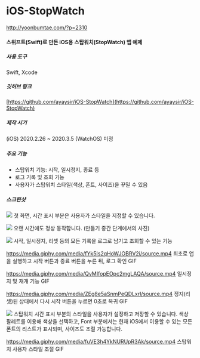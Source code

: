 # iOS-StopWatch

http://yoonbumtae.com/?p=2310

#### **스위프트(Swift)로 만든 iOS용 스탑워치(StopWatch) 앱 예제**

##### 사용 도구

Swift, Xcode  

##### 깃허브 링크

[https://github.com/ayaysir/iOS-StopWatch](https://github.com/ayaysir/iOS-StopWatch)  

##### 제작 시기

(iOS) 2020.2.26 ~ 2020.3.5 (WatchOS) 미정  

##### 주요 기능

*   스탑워치 기능: 시작, 일시정지, 종료 등
*   로그 기록 및 조회 기능
*   사용자가 스탑워치 스타일(색상, 폰트, 사이즈)을 꾸밀 수 있음

##### 스크린샷
![](http://yoonbumtae.com/wp-content/uploads/2020/04/스크린샷-2020-04-16-오후-2.12.35.png) 
첫 화면, 시간 표시 부분은 사용자가 스타일을 지정할 수 있습니다.    


![](http://yoonbumtae.com/wp-content/uploads/2020/04/IMG_3092-e1587014803891.jpg) 
오랜 시간에도 정상 동작합니다. (만들기 중간 단계에서의 사진)    

![](http://yoonbumtae.com/wp-content/uploads/2020/04/스크린샷-2020-04-16-오후-2.28.06.png) 
시작, 일시정지, 리셋 등의 모든 기록을 로그로 남기고 조회할 수 있는 기능

https://media.giphy.com/media/fYk5Is2qHoWJOBRV2i/source.mp4
최초로 앱을 실행하고 시작 버튼과 종료 버튼을 누른 뒤, 로그 확인 GIF   

https://media.giphy.com/media/QvMIfopEOpc2mgLAQA/source.mp4
일시정지 및 재개 기능 GIF   

https://media.giphy.com/media/ZEg8e5aSnmPeQDLxrl/source.mp4
정지(리셋)된 상태에서 다시 시작 버튼을 누르면 0초로 복귀 GIF   

![](http://yoonbumtae.com/wp-content/uploads/2020/04/스크린샷-2020-04-16-오후-2.31.27.png) 
스탑워치 시간 표시 부분의 스타일을 사용자가 설정하고 저장할 수 있습니다. 색상 팔레트를 이용해 색상을 선택하고, 
Font 부분에서는 현재 iOS에서 이용할 수 있는 모든 폰트의 리스트가 표시되며, 사이즈도 조절 가능합니다.

https://media.giphy.com/media/fuVE3h4YkNURUpR3Ak/source.mp4 
스탑워치 사용자 스타일 조절 GIF
